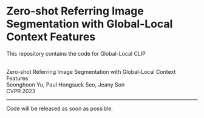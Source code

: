 # Zero-shot Referring Image Segmentation with Global-Local Context Features
This repository contains the code for Global-Local CLIP

<br> Zero-shot Referring Image Segmentation with Global-Local Context Features
<br> Seonghoon Yu, Paul Hongsuck Seo, Jeany Son 
<br> CVPR 2023

---
Code will be released as soon as possible.
